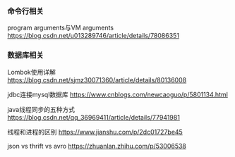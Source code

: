 ### 命令行相关

program arguments与VM arguments https://blog.csdn.net/u013289746/article/details/78086351

### 数据库相关

Lombok使用详解 https://blog.csdn.net/sjmz30071360/article/details/80136008

jdbc连接mysql数据库 https://www.cnblogs.com/newcaoguo/p/5801134.html

java线程同步的五种方式 https://blog.csdn.net/qq_36969411/article/details/77941981

线程和进程的区别 https://www.jianshu.com/p/2dc01727be45

json vs thrift vs avro https://zhuanlan.zhihu.com/p/53006538

